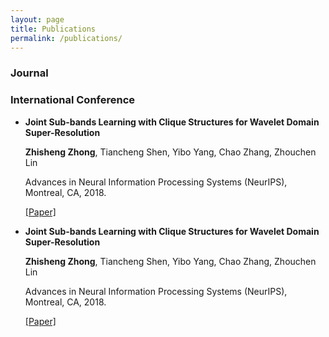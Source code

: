 ```yaml
---
layout: page
title: Publications
permalink: /publications/
---
```


### Journal


### International Conference

- **Joint Sub-bands Learning with Clique Structures for Wavelet Domain Super-Resolution**

  __Zhisheng Zhong__, Tiancheng Shen, Yibo Yang, Chao Zhang, Zhouchen Lin

  Advances in Neural Information Processing Systems (NeurIPS), Montreal, CA, 2018.

  [\[Paper\]]({https://arxiv.org/pdf/1809.04508.pdf)

- **Joint Sub-bands Learning with Clique Structures for Wavelet Domain Super-Resolution**

  __Zhisheng Zhong__, Tiancheng Shen, Yibo Yang, Chao Zhang, Zhouchen Lin

  Advances in Neural Information Processing Systems (NeurIPS), Montreal, CA, 2018.

  [\[Paper\]]({https://arxiv.org/pdf/1809.04508.pdf)
<!-- [\[Project\]](https://www.hal.t.u-tokyo.ac.jp/~furuta/pub/fcn_rl/fcn_rl.html) / [\[Paper\]](https://arxiv.org/abs/1811.04323) / [\[Code\]](https://github.com/rfuruta/pixelRL) -->